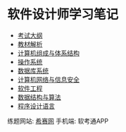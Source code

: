 <!-- 正文笔记 -->
# 软件设计师学习笔记
* [考试大纲](./SoftwareDesignEngineer/syllabus)
* [教材解析](./SoftwareDesignEngineer/教材对比)
* [计算机组成与体系结构](./SoftwareDesignEngineer/计算机组成与体系结构)
* [操作系统](./SoftwareDesignEngineer/操作系统)
* [数据库系统](./SoftwareDesignEngineer/数据库系统)
* [计算机网络与信息安全](./SoftwareDesignEngineer/network)
* [软件工程](./SoftwareDesignEngineer/软件工程)
* [数据结构与算法](./SoftwareDesignEngineer/algorithm)
* [程序设计语言](./SoftwareDesignEngineer/程序设计语言)



练题网站: [希赛网](https://www.educity.cn/xuanke/rk/prog/?sywzggw#jxst)
手机端: 软考通APP